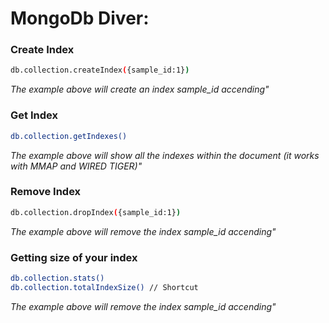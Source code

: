 # MongoDb Diver:

### Create Index


```sh
db.collection.createIndex({sample_id:1})
```
*The example above will create an index sample_id accending"*

### Get Index

```sh
db.collection.getIndexes()
```
*The example above will show all the indexes within the document (it works with MMAP and WIRED TIGER)"*

### Remove Index

```sh
db.collection.dropIndex({sample_id:1})
```
*The example above will remove the index sample_id accending"*

### Getting size of your index

```sh
db.collection.stats()
db.collection.totalIndexSize() // Shortcut
```
*The example above will remove the index sample_id accending"*
